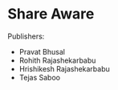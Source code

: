 # Share Aware
Publishers:
- Pravat Bhusal
- Rohith Rajashekarbabu
- Hrishikesh Rajashekarbabu
- Tejas Saboo
